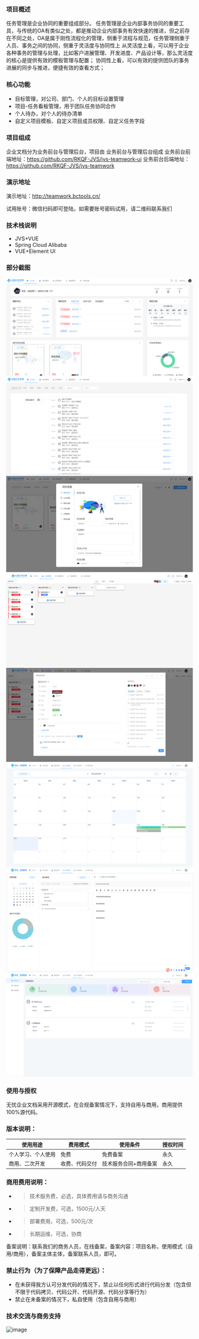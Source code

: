 

### 项目概述


任务管理是企业协同的重要组成部分。
     任务管理是企业内部事务协同的重要工具，与传统的OA有类似之处，都是推动企业内部事务有效快速的推进，但之前存在不同之处，OA是属于刚性流程化的管理，侧重于流程与规范，任务管理侧重于人员、事务之间的协同，侧重于灵活度与协同性上
    从灵活度上看，可以用于企业各种事务的管理与处理，比如客户进展管理、开发进度、产品设计等，那么灵活度的核心是提供有效的模板管理与配置；
协同性上看，可以有效的提供团队的事务进展的同步与推进，便捷有效的查看方式；

### 核心功能
- 目标管理，对公司、部门、个人的目标设置管理
- 项目-任务看板管理，用于团队任务协同合作
- 个人待办，对个人的待办清单
- 自定义项目模板、自定义项目成员权限、自定义任务字段



### 项目组成
企业文档分为业务前台与管理后台，项目由 业务前台与管理后台组成
业务前台前端地址：https://github.com/RKQF-JVS/jvs-teamwork-ui
业务前台后端地址：https://github.com/RKQF-JVS/jvs-teamwork


### 演示地址
演示地址：http://teamwork.bctools.cn/


试用账号：微信扫码即可登陆，如需要账号密码试用，请二维码联系我们


### 技术栈说明
* JVS+VUE
* Spring Cloud Alibaba
* VUE+Element UI

### 部分截图
![输入图片说明](img/1.png)
![输入图片说明](img/2.png)
![输入图片说明](img/3.png)
![输入图片说明](img/4.png)
![输入图片说明](img/5.png)
![输入图片说明](img/6.png)
![输入图片说明](img/7.png)
![输入图片说明](img/8.png)

### 使用与授权
无忧企业文档采用开源模式，在合规备案情况下，支持自用与商用，商用提供100%源代码。
### 版本说明：
使用用途|费用模式|使用条件|授权时间
-|-|-|-
个人学习、个人使用|免费|免费备案|永久
商用、二次开发|收费、代码交付|技术服务合同+商用备案|永久

### 商用费用说明：
- > 技术服务费，必选，具体费用请与商务沟通
- > 定制开发费，可选，1500元/人天
- > 部署费用，可选，500元/次
- > 长期运维，可选，协商


备案说明：联系我们的商务人员，在线备案，备案内容：项目名称，使用模式（自用/商用），备案主体主体，备案联系人员，即可。
### 禁止行为（为了保障产品走得更远）：
* 在未获得我方认可分发代码的情况下，禁止以任何形式进行代码分发（包含但不限于代码拷贝、代码公开、代码开源、代码分享等行为）
* 禁止在未备案的情况下，私自使用（包含自用与商用）


### 技术交流与商务支持


![image](https://user-images.githubusercontent.com/94048608/188836973-62a56b6b-6d56-4224-972c-1b4793faa841.png)


